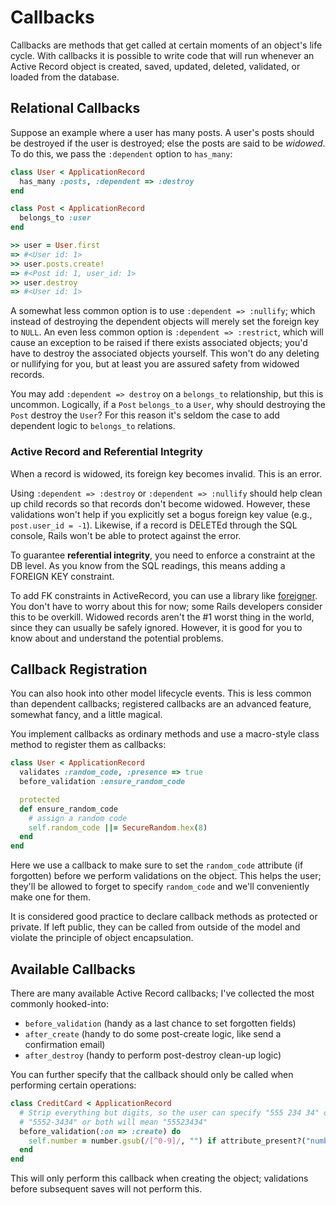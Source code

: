 # Callbacks

Callbacks are methods that get called at certain moments of an
object's life cycle. With callbacks it is possible to write code that
will run whenever an Active Record object is created, saved, updated,
deleted, validated, or loaded from the database.

## Relational Callbacks

Suppose an example where a user has many posts. A user's posts should
be destroyed if the user is destroyed; else the posts are said to be
*widowed*. To do this, we pass the `:dependent` option to `has_many`:

```ruby
class User < ApplicationRecord
  has_many :posts, :dependent => :destroy
end

class Post < ApplicationRecord
  belongs_to :user
end

>> user = User.first
=> #<User id: 1>
>> user.posts.create!
=> #<Post id: 1, user_id: 1>
>> user.destroy
=> #<User id: 1>
```

A somewhat less common option is to use `:dependent => :nullify`;
which instead of destroying the dependent objects will merely set the
foreign key to `NULL`. An even less common option is `:dependent =>
:restrict`, which will cause an exception to be raised if there exists
associated objects; you'd have to destroy the associated objects
yourself. This won't do any deleting or nullifying for you, but at
least you are assured safety from widowed records.

You may add `:dependent => destroy` on a `belongs_to` relationship,
but this is uncommon. Logically, if a `Post` `belongs_to` a `User`,
why should destroying the `Post` destroy the `User`? For this reason
it's seldom the case to add dependent logic to `belongs_to` relations.

### Active Record and Referential Integrity

When a record is widowed, its foreign key becomes invalid. This is
an error.

Using `:dependent => :destroy` or `:dependent => :nullify` should help
clean up child records so that records don't become widowed. However,
these validations won't help if you explicitly set a bogus foreign key
value (e.g., `post.user_id = -1`). Likewise, if a record is DELETEd
through the SQL console, Rails won't be able to protect against the
error.

To guarantee **referential integrity**, you need to enforce a
constraint at the DB level. As you know from the SQL readings, this
means adding a FOREIGN KEY constraint.

To add FK constraints in ActiveRecord, you can use a library like
[foreigner][foreigner]. You don't have to worry about this for now;
some Rails developers consider this to be overkill. Widowed records aren't the
\#1 worst thing in the world, since they can usually be safely
ignored. However, it is good for you to know about and understand the
potential problems.

[foreigner]: https://github.com/matthuhiggins/foreigner

## Callback Registration

You can also hook into other model lifecycle events. This is less
common than dependent callbacks; registered callbacks are an advanced
feature, somewhat fancy, and a little magical.

You implement callbacks as ordinary methods and use a macro-style
class method to register them as callbacks:

```ruby
class User < ApplicationRecord
  validates :random_code, :presence => true
  before_validation :ensure_random_code

  protected
  def ensure_random_code
    # assign a random code
    self.random_code ||= SecureRandom.hex(8)
  end
end
```

Here we use a callback to make sure to set the `random_code` attribute
(if forgotten) before we perform validations on the object. This helps
the user; they'll be allowed to forget to specify `random_code` and
we'll conveniently make one for them.

It is considered good practice to declare callback methods as
protected or private. If left public, they can be called from outside
of the model and violate the principle of object encapsulation.

## Available Callbacks

There are many available Active Record callbacks; I've collected the
most commonly hooked-into:

* `before_validation` (handy as a last chance to set forgotten fields)
* `after_create` (handy to do some post-create logic, like send a confirmation email)
* `after_destroy` (handy to perform post-destroy clean-up logic)

You can further specify that the callback should only be called when
performing certain operations:

```ruby
class CreditCard < ApplicationRecord
  # Strip everything but digits, so the user can specify "555 234 34" or
  # "5552-3434" or both will mean "55523434"
  before_validation(:on => :create) do
    self.number = number.gsub(/[^0-9]/, "") if attribute_present?("number")
  end
end
```

This will only perform this callback when creating the object;
validations before subsequent saves will not perform this.
